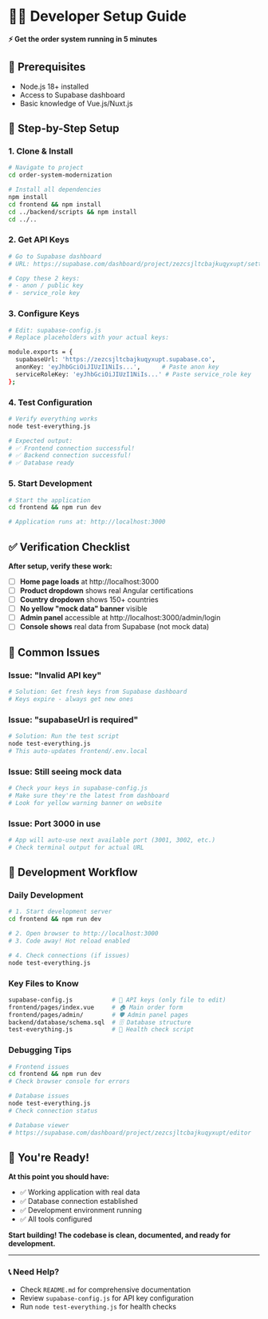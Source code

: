 # 👨‍💻 Developer Setup Guide

**⚡ Get the order system running in 5 minutes**

## 🎯 Prerequisites
- Node.js 18+ installed
- Access to Supabase dashboard
- Basic knowledge of Vue.js/Nuxt.js

## 🚀 Step-by-Step Setup

### **1. Clone & Install**
```bash
# Navigate to project
cd order-system-modernization

# Install all dependencies  
npm install
cd frontend && npm install
cd ../backend/scripts && npm install
cd ../..
```

### **2. Get API Keys**
```bash
# Go to Supabase dashboard
# URL: https://supabase.com/dashboard/project/zezcsjltcbajkuqyxupt/settings/api

# Copy these 2 keys:
# - anon / public key
# - service_role key
```

### **3. Configure Keys**
```bash
# Edit: supabase-config.js
# Replace placeholders with your actual keys:

module.exports = {
  supabaseUrl: 'https://zezcsjltcbajkuqyxupt.supabase.co',
  anonKey: 'eyJhbGciOiJIUzI1NiIs...',      # Paste anon key
  serviceRoleKey: 'eyJhbGciOiJIUzI1NiIs...' # Paste service_role key
};
```

### **4. Test Configuration**
```bash
# Verify everything works
node test-everything.js

# Expected output:
# ✅ Frontend connection successful!
# ✅ Backend connection successful!
# ✅ Database ready
```

### **5. Start Development**
```bash
# Start the application
cd frontend && npm run dev

# Application runs at: http://localhost:3000
```

## ✅ Verification Checklist

**After setup, verify these work:**

- [ ] **Home page loads** at http://localhost:3000
- [ ] **Product dropdown** shows real Angular certifications
- [ ] **Country dropdown** shows 150+ countries  
- [ ] **No yellow "mock data" banner** visible
- [ ] **Admin panel** accessible at http://localhost:3000/admin/login
- [ ] **Console shows** real data from Supabase (not mock data)

## 🐛 Common Issues

### Issue: "Invalid API key"
```bash
# Solution: Get fresh keys from Supabase dashboard
# Keys expire - always get new ones
```

### Issue: "supabaseUrl is required"  
```bash
# Solution: Run the test script
node test-everything.js
# This auto-updates frontend/.env.local
```

### Issue: Still seeing mock data
```bash
# Check your keys in supabase-config.js
# Make sure they're the latest from dashboard
# Look for yellow warning banner on website
```

### Issue: Port 3000 in use
```bash
# App will auto-use next available port (3001, 3002, etc.)
# Check terminal output for actual URL
```

## 🔧 Development Workflow

### **Daily Development**
```bash
# 1. Start development server
cd frontend && npm run dev

# 2. Open browser to http://localhost:3000
# 3. Code away! Hot reload enabled

# 4. Check connections (if issues)
node test-everything.js
```

### **Key Files to Know**
```bash
supabase-config.js           # 🔑 API keys (only file to edit)
frontend/pages/index.vue     # 🏠 Main order form  
frontend/pages/admin/        # 🛡️ Admin panel pages
backend/database/schema.sql  # 🗄️ Database structure
test-everything.js           # 🧪 Health check script
```

### **Debugging Tips**
```bash
# Frontend issues
cd frontend && npm run dev
# Check browser console for errors

# Database issues  
node test-everything.js
# Check connection status

# Database viewer
# https://supabase.com/dashboard/project/zezcsjltcbajkuqyxupt/editor
```

## 🚀 You're Ready!

**At this point you should have:**
- ✅ Working application with real data
- ✅ Database connection established  
- ✅ Development environment running
- ✅ All tools configured

**Start building! The codebase is clean, documented, and ready for development.**

---

### 📞 Need Help?
- Check `README.md` for comprehensive documentation
- Review `supabase-config.js` for API key configuration
- Run `node test-everything.js` for health checks 
